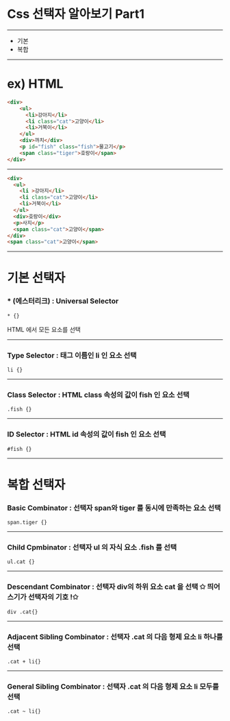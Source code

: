 # Css 선택자 알아보기 Part1
___

* 기본
* 복합
___
# ex) HTML
```html
<div>
    <ul>
      <li>강아지</li>
      <li class="cat">고양이</li>
      <li>거북이</li>
    </ul>
    <div>까치</div>
    <p id="fish" class="fish">물고기</p>
    <span class="tiger">호랑이</span>
</div>
```
___
```html
<div>
  <ul>
    <li >강아지</li>
    <li class="cat">고양이</li>
    <li>거북이</li>
  </ul>
  <div>호랑이</div>
  <p>사지</p>
  <span class="cat">고양이</span>
</div>
<span class="cat">고양이</span>
```


___
# 기본 선택자

### * (에스터리크) : Universal Selector

```
* {}
```
HTML 에서 모든 요소를 선택
___
### Type Selector : 태그 이름인 li 인 요소 선택
```
li {}
```
___
### Class Selector : HTML **class 속성의 값이** fish 인 요소 선택
```
.fish {}
```
___
### ID Selector : HTML id 속성의 값이 fish 인 요소 선택 
```
#fish {}
```
___
# 복합 선택자

### Basic Combinator : 선택자 span와 tiger 를 동시에 만족하는 요소 선택
```
span.tiger {}
```
___
### Child Cpmbinator : 선택자 ul 의 자식 요소 .fish 를 선택 

```
ul.cat {}
```
___
### Descendant Combinator : 선택자 div의 하위 요소 cat 을 선택 ✩ 띄어스기가 선택자의 기호 !✩
```
div .cat{}
```
___
### Adjacent Sibling Combinator : 선택자 .cat 의 다음 형제 요소 li 하나를 선택
```
.cat + li{}
```
___
### General Sibling Combinator : 선택자 .cat 의 다음 형제 요소 li 모두를 선택
```
.cat ~ li{}
```
